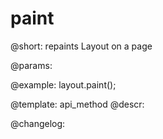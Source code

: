 paint
=============

@short: repaints Layout on a page


@params:




@example:
layout.paint();


@template: api_method
@descr:





@changelog:


